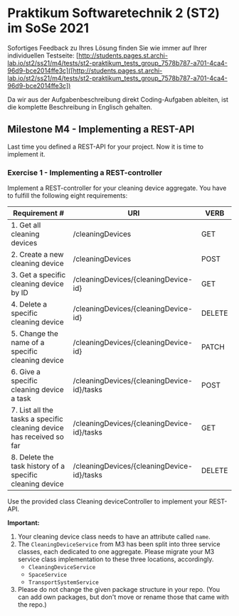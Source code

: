 # Praktikum Softwaretechnik 2 (ST2) im SoSe 2021

Sofortiges Feedback zu Ihres Lösung finden Sie wie immer auf Ihrer individuellen Testseite:
[http://students.pages.st.archi-lab.io/st2/ss21/m4/tests/st2-praktikum_tests_group_7578b787-a701-4ca4-96d9-bce2014ffe3c]([http://students.pages.st.archi-lab.io/st2/ss21/m4/tests/st2-praktikum_tests_group_7578b787-a701-4ca4-96d9-bce2014ffe3c])

Da wir aus der Aufgabenbeschreibung direkt Coding-Aufgaben ableiten, ist die komplette Beschreibung in Englisch
gehalten. 

## Milestone M4 - Implementing a REST-API

Last time you defined a REST-API for your project. Now it is time to implement it.

### Exercise 1 - Implementing a REST-controller

Implement a REST-controller for your cleaning device aggregate.
You have to fulfill the following eight requirements:

|Requirement # | URI | VERB |
|---|---|---|
| 1. Get all cleaning devices                                                                      | /cleaningDevices | GET |
| 2. Create a new cleaning device                                                                  | /cleaningDevices | POST |
| 3. Get a specific cleaning device by ID                                                          | /cleaningDevices/{cleaningDevice-id} | GET |
| 4. Delete a specific cleaning device                                                             | /cleaningDevices/{cleaningDevice-id} | DELETE |
| 5. Change the name of a specific cleaning device                                                 | /cleaningDevices/{cleaningDevice-id} | PATCH |
| 6. Give a specific cleaning device a task                                         | /cleaningDevices/{cleaningDevice-id}/tasks | POST |
| 7. List all the tasks a specific cleaning device has received so far                        | /cleaningDevices/{cleaningDevice-id}/tasks | GET |
| 8. Delete the task history of a specific cleaning device                                    | /cleaningDevices/{cleaningDevice-id}/tasks | DELETE | 

Use the provided class Cleaning deviceController to implement your REST-API. 

**Important:** 
1. Your cleaning device class needs to have an attribute called `name`.
1. The `CleaningDeviceService` from M3 has been split into three service classes, each dedicated to one aggregate. 
    Please migrate your M3 service class implementation to these three locations, accordingly.
    * `CleaningDeviceService`
    * `SpaceService`
    * `TransportSystemService`
1. Please do not change the given package structure in your repo. (You can add own packages, but don't move or
    rename those that came with the repo.)

